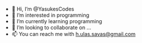 - 👋 Hi, I’m @YasukesCodes
- 👀 I’m interested in programming
- 🌱 I’m currently learning programming
- 💞️ I’m looking to collaborate on ...
- 📫 You can reach me with h.ulas.savas@gmail.com

<!---
YasukesCodes/YasukesCodes is a ✨ special ✨ repository because its `README.md` (this file) appears on your GitHub profile.
You can click the Preview link to take a look at your changes.
--->
